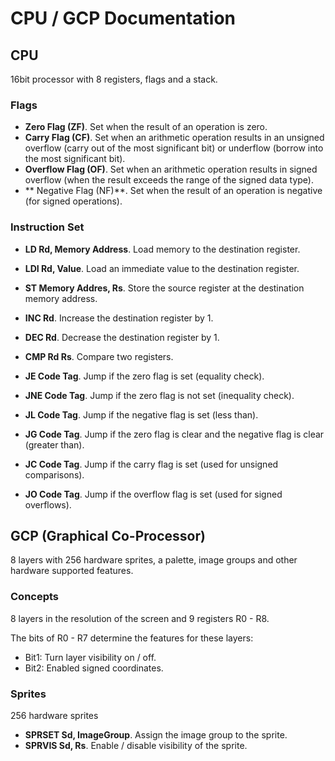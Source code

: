#  CPU / GCP Documentation

## CPU

16bit processor with 8 registers, flags and a stack.

### Flags

- **Zero Flag (ZF)**. Set when the result of an operation is zero.
- **Carry Flag (CF)**. Set when an arithmetic operation results in an unsigned overflow (carry out of the most significant bit) or underflow (borrow into the most significant bit).
- **Overflow Flag (OF)**. Set when an arithmetic operation results in signed overflow (when the result exceeds the range of the signed data type).
- ** Negative Flag (NF)**. Set when the result of an operation is negative (for signed operations).

### Instruction Set

- **LD Rd, Memory Address**. Load memory to the destination register.
- **LDI Rd, Value**. Load an immediate value to the destination register.
- **ST Memory Addres, Rs**. Store the source register at the destination memory address.

- **INC Rd**. Increase the destination register by 1.
- **DEC Rd**. Decrease the destination register by 1.

- **CMP Rd Rs**. Compare two registers.
- **JE Code Tag**. Jump if the zero flag is set (equality check).
- **JNE Code Tag**. Jump if the zero flag is not set (inequality check).
- **JL Code Tag**. Jump if the negative flag is set (less than).
- **JG Code Tag**. Jump if the zero flag is clear and the negative flag is clear (greater than).
- **JC Code Tag**. Jump if the carry flag is set (used for unsigned comparisons).
- **JO Code Tag**. Jump if the overflow flag is set (used for signed overflows).

## GCP (Graphical Co-Processor)

8 layers with 256 hardware sprites, a palette, image groups and other hardware supported features.

### Concepts

8 layers in the resolution of the screen and 9 registers R0 - R8. 

The bits of R0 - R7 determine the features for these layers:

- Bit1: Turn layer visibility on / off.
- Bit2: Enabled signed coordinates.   

### Sprites

256 hardware sprites

- **SPRSET Sd, ImageGroup**. Assign the image group to the sprite.
- **SPRVIS Sd, Rs**. Enable / disable visibility of the sprite.

